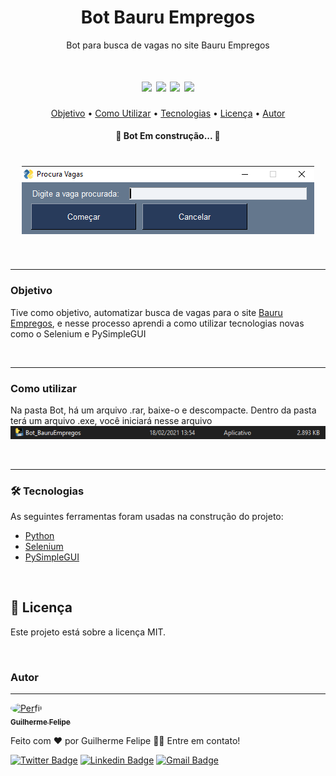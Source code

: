 <h1 align="center">Bot Bauru Empregos</h1>
<p align="center">Bot para busca de vagas no site Bauru Empregos</p>

<h1 align="center">
    <img src="https://img.shields.io/static/v1?label=Autor&message=Guilherme_Felipe&color=7159c1&style=for-the-badge&logo=ghost"/>
    <img src="https://img.shields.io/static/v1?label=Progresso&message=Beta&color=informational&style=for-the-badge&logo=ghost"/>
    <img src="https://img.shields.io/github/license/Glerme/Bot_Bauru_Empregos?label=license&style=for-the-badge">
    <img src="https://img.shields.io/badge/-@glhermme-1ca0f1?style=flat-square&labelColor=1ca0f1&logo=twitter&logoColor=white&link=https://twitter.com/glhermme">
</h1>

    
<p align="center">
 <a href="#objetivo">Objetivo</a> •
 <a href="#como-utilizar">Como Utilizar</a> •	
 <a href="#-tecnologias">Tecnologias</a> • 
 <a href="#licença">Licença</a> • 
 <a href="#autor">Autor</a>
</p>


<h4 align="center"> 
	🚧  Bot Em construção...  🚧
</h4>


<h1 align="center">
  <img alt="Print tela inicial" title="telaInicial" src="https://github.com/Glerme/Bot_Bauru_Empregos/blob/main/Assets/printTela.png" />
</h1>
<br />
<hr>

### Objetivo

Tive como objetivo, automatizar busca de vagas para o site <a href="https://www.bauruempregos.com.br" target="_blank">Bauru Empregos</a>, e nesse processo aprendi
a como utilizar tecnologias novas como o Selenium e PySimpleGUI


<br />
<hr>
 
### Como utilizar

Na pasta Bot, há um arquivo .rar, baixe-o e descompacte. Dentro da pasta terá um arquivo .exe, você iniciará nesse arquivo
<img alt="Print Arquivo inicializador" title="arquivoexe" src="https://github.com/Glerme/Bot_Bauru_Empregos/blob/main/Assets/exe.png" />

<br />
<hr>


### 🛠 Tecnologias 

As seguintes ferramentas foram usadas na construção do projeto:

- [Python](https://www.python.org)
- [Selenium](https://www.selenium.dev)
- [PySimpleGUI](https://pysimplegui.readthedocs.io/en/latest/)


<br>


## 📝 Licença

Este projeto está sobre a licença MIT.

<br>

### Autor
---
 
<a href="https://glerme.github.io">
 <img style="border-radius: 50%;" src="https://avatars.githubusercontent.com/Glerme" width="100px;" alt="Perfil"/>
 <br />
 <sub><b>Guilherme Felipe</b></sub></a>

Feito com ❤️ por Guilherme Felipe 👋🏽 Entre em contato!

[![Twitter Badge](https://img.shields.io/badge/-@glhermme-1ca0f1?style=flat-square&labelColor=1ca0f1&logo=twitter&logoColor=white&link=https://twitter.com/glhermme)](https://twitter.com/glhermme) [![Linkedin Badge](https://img.shields.io/badge/-Guilherme-blue?style=flat-square&logo=Linkedin&logoColor=white&link=https://www.linkedin.com/in/glerme/)](https://www.linkedin.com/in/glerme/) 
[![Gmail Badge](https://img.shields.io/badge/-guiggff@gmail.com-c14438?style=flat-square&logo=Gmail&logoColor=white&link=mailto:guiggff@gmail.com)](mailto:guiggff@gmail.com)
